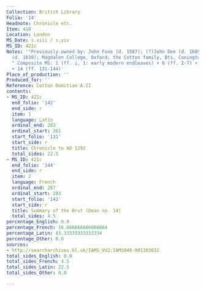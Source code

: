 ```yaml
---
Collection: British Library
Folia: '14'
Headnote: Chronicle etc.
Item: 418
Location: London
MS_Date: s.xiii / s.xiv
MS_ID: 421c
Notes: '"Previously owned by: John Foxe (d. 1587); (?)John Dee (d. 1609); Samuel Foxe
  (d. 1630); Magdalen College, Oxford; the Cotton family, Bts, Conington, 17th century
  " Composite MS: 1 (ff. i, 1: early modern endleaves) + 6 (ff. 2-7) + 123 (ff. 8-130)
  + 14 (ff. 131-144)'
Place_of_production: ''
Produced_for: ''
Reference: Cotton Domitian A.II
contents:
- MS_ID: 421c
  end_folio: '142'
  end_side: r
  item: 1
  language: Latin
  ordinal_end: 283
  ordinal_start: 261
  start_folio: '131'
  start_side: r
  title: Chronicle to AD 1292
  total_sides: 22.5
- MS_ID: 421c
  end_folio: '144'
  end_side: r
  item: 2
  language: French
  ordinal_end: 287
  ordinal_start: 283
  start_folio: '142'
  start_side: r
  title: Summary of the Brut (Dean no. 14)
  total_sides: 4.5
percentage_English: 0.0
percentage_French: 16.666666666666664
percentage_Latin: 83.33333333333334
percentage_Other: 0.0
sources:
- http://searcharchives.bl.uk/IAMS_VU2:IAMS040-001103632
total_sides_English: 0.0
total_sides_French: 4.5
total_sides_Latin: 22.5
total_sides_Other: 0.0

---
```

